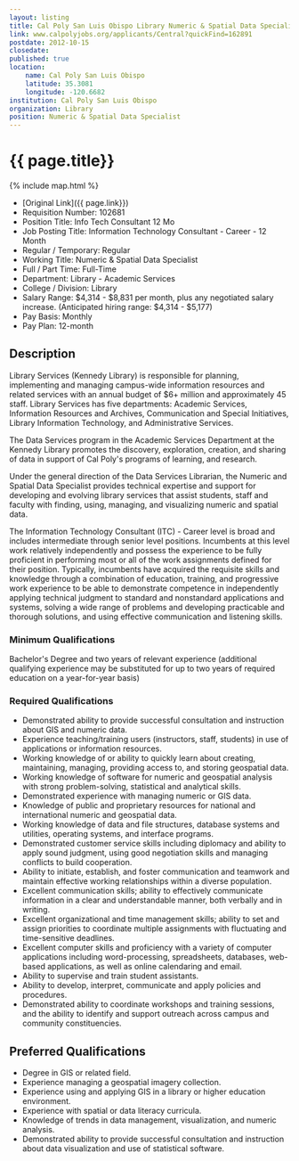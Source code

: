 ```yaml
---
layout: listing
title: Cal Poly San Luis Obispo Library Numeric & Spatial Data Specialist
link: www.calpolyjobs.org/applicants/Central?quickFind=162891
postdate: 2012-10-15
closedate: 
published: true
location:
    name: Cal Poly San Luis Obispo 
    latitude: 35.3081
    longitude: -120.6682
institution: Cal Poly San Luis Obispo
organization: Library
position: Numeric & Spatial Data Specialist
---
```



# {{ page.title}}

{% include map.html %}



* [Original Link]({{ page.link}})
* Requisition Number:	 102681  
* Position Title:	 Info Tech Consultant 12 Mo  
* Job Posting Title:	 Information Technology Consultant - Career - 12 Month  
* Regular / Temporary:	 Regular  
* Working Title:	 Numeric & Spatial Data Specialist  
* Full / Part Time:	 Full-Time  
* Department:	 Library - Academic Services  
* College / Division:	 Library  
* Salary Range:	 $4,314 - $8,831 per month, plus any negotiated salary increase. (Anticipated hiring range: $4,314 - $5,177)  
* Pay Basis:	 Monthly  
* Pay Plan:	 12-month   

## Description

Library Services (Kennedy Library) is responsible for planning, implementing and managing campus-wide information resources and related services with an annual budget of $6+ million and approximately 45 staff. Library Services has five departments: Academic Services, Information Resources and Archives, Communication and Special Initiatives, Library Information Technology, and Administrative Services. 

The Data Services program in the Academic Services Department at the Kennedy Library promotes the discovery, exploration, creation, and sharing of data in support of Cal Poly's programs of learning, and research. 

Under the general direction of the Data Services Librarian, the Numeric and Spatial Data Specialist provides technical expertise and support for developing and evolving library services that assist students, staff and faculty with finding, using, managing, and visualizing numeric and spatial data. 

The Information Technology Consultant (ITC) - Career level is broad and includes intermediate through senior level positions. Incumbents at this level work relatively independently and possess the experience to be fully proficient in performing most or all of the work assignments defined for their position. Typically, incumbents have acquired the requisite skills and knowledge through a combination of education, training, and progressive work experience to be able to demonstrate competence in independently applying technical judgment to standard and nonstandard applications and systems, solving a wide range of problems and developing practicable and thorough solutions, and using effective communication and listening skills.

### Minimum Qualifications

Bachelor's Degree and two years of relevant experience (additional qualifying experience may be substituted for up to two years of required education on a year-for-year basis)  

### Required Qualifications

* Demonstrated ability to provide successful consultation and instruction about GIS and numeric data. 
* Experience teaching/training users (instructors, staff, students) in use of applications or information resources. 
* Working knowledge of or ability to quickly learn about creating, maintaining, managing, providing access to, and storing geospatial data. 
* Working knowledge of software for numeric and geospatial analysis with strong problem-solving, statistical and analytical skills. 
* Demonstrated experience with managing numeric or GIS data. 
* Knowledge of public and proprietary resources for national and international numeric and geospatial data. 
* Working knowledge of data and file structures, database systems and utilities, operating systems, and interface programs. 
* Demonstrated customer service skills including diplomacy and ability to apply sound judgment, using good negotiation skills and managing conflicts to build cooperation. 
* Ability to initiate, establish, and foster communication and teamwork and maintain effective working relationships within a diverse population. 
* Excellent communication skills; ability to effectively communicate information in a clear and understandable manner, both verbally and in writing. 
* Excellent organizational and time management skills; ability to set and assign priorities to coordinate multiple assignments with fluctuating and time-sensitive deadlines. 
* Excellent computer skills and proficiency with a variety of computer applications including word-processing, spreadsheets, databases, web-based applications, as well as online calendaring and email. 
* Ability to supervise and train student assistants. 
* Ability to develop, interpret, communicate and apply policies and procedures. 
* Demonstrated ability to coordinate workshops and training sessions, and the ability to identify and support outreach across campus and community constituencies.  

## Preferred Qualifications

* Degree in GIS or related field. 
* Experience managing a geospatial imagery collection. 
* Experience using and applying GIS in a library or higher education environment. 
* Experience with spatial or data literacy curricula. 
* Knowledge of trends in data management, visualization, and numeric analysis. 
* Demonstrated ability to provide successful consultation and instruction about data visualization and use of statistical software.  



